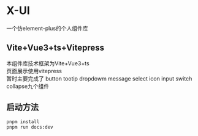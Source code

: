 # X-UI
一个仿element-plus的个人组件库

##  Vite+Vue3+ts+Vitepress
本组件库技术框架为Vite+Vue3+ts<br>
页面展示使用vitepress<br>
暂时主要完成了 button tootip dropdowm message select  icon input switch collapse九个组件<br>

## 启动方法
```
pnpm install
pnpm run docs:dev

```
